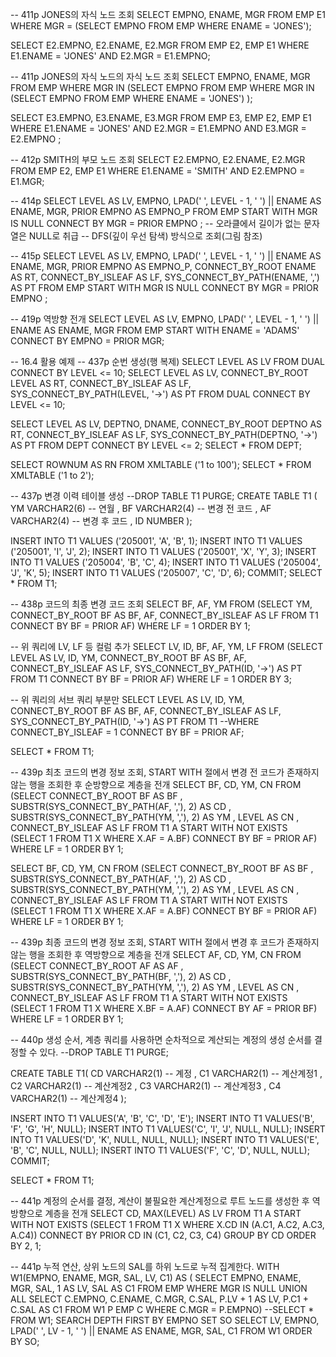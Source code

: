 -- 411p JONES의 자식 노드 조회
SELECT EMPNO, ENAME, MGR FROM EMP E1
WHERE MGR = (SELECT EMPNO FROM EMP WHERE ENAME = 'JONES');

SELECT E2.EMPNO, E2.ENAME, E2.MGR 
FROM EMP E2, EMP E1
WHERE
	E1.ENAME = 'JONES' AND
	E2.MGR = E1.EMPNO;
 

-- 411p JONES의 자식 노드의 자식 노드 조회
SELECT EMPNO, ENAME, MGR FROM EMP
WHERE MGR IN 
	(SELECT EMPNO FROM EMP
	WHERE MGR IN
		(SELECT EMPNO FROM EMP WHERE ENAME = 'JONES')
	);

SELECT E3.EMPNO, E3.ENAME, E3.MGR 
FROM EMP E3, EMP E2, EMP E1
WHERE
	E1.ENAME = 'JONES' AND
	E2.MGR = E1.EMPNO AND 
	E3.MGR = E2.EMPNO 
	;


-- 412p SMITH의 부모 노드 조회
SELECT E2.EMPNO, E2.ENAME, E2.MGR 
FROM EMP E2, EMP E1
WHERE 
	E1.ENAME = 'SMITH' AND
	E2.EMPNO = E1.MGR;


-- 414p
SELECT 
	LEVEL AS LV, 
	EMPNO,
	LPAD(' ', LEVEL - 1, ' ') || ENAME AS ENAME,
	MGR,
	PRIOR EMPNO AS EMPNO_P
FROM EMP
START WITH MGR IS NULL
CONNECT BY MGR = PRIOR EMPNO ;
-- 오라클에서 길이가 없는 문자열은 NULL로 취급
-- DFS(깊이 우선 탐색) 방식으로 조회(그림 참조)


-- 415p
SELECT 
	LEVEL AS LV,
	EMPNO,
	LPAD(' ', LEVEL - 1, ' ') || ENAME AS ENAME,
	MGR,
	PRIOR EMPNO AS EMPNO_P,
	CONNECT_BY_ROOT ENAME AS RT,
	CONNECT_BY_ISLEAF AS LF,
	SYS_CONNECT_BY_PATH(ENAME, ',') AS PT
FROM EMP
START WITH MGR IS NULL
CONNECT BY MGR = PRIOR EMPNO ;



-- 419p 역방향 전개
SELECT 
	LEVEL AS LV,
	EMPNO,
	LPAD(' ', LEVEL - 1, ' ') || ENAME AS ENAME,
	MGR
FROM EMP
START WITH ENAME = 'ADAMS'
CONNECT BY EMPNO = PRIOR MGR;



-- 16.4 활용 예제
-- 437p 순번 생성(행 복제)
SELECT LEVEL AS LV FROM DUAL CONNECT BY LEVEL <= 10;
SELECT LEVEL AS LV, CONNECT_BY_ROOT LEVEL AS RT, CONNECT_BY_ISLEAF AS LF, SYS_CONNECT_BY_PATH(LEVEL, '->') AS PT FROM DUAL CONNECT BY LEVEL <= 10;

SELECT LEVEL AS LV, DEPTNO, DNAME, CONNECT_BY_ROOT DEPTNO AS RT, CONNECT_BY_ISLEAF AS LF, SYS_CONNECT_BY_PATH(DEPTNO, '->') AS PT FROM DEPT CONNECT BY LEVEL <= 2;
SELECT * FROM DEPT;





SELECT ROWNUM AS RN FROM XMLTABLE ('1 to 100');
SELECT * FROM XMLTABLE ('1 to 2');


-- 437p 변경 이력 테이블 생성
--DROP TABLE T1 PURGE;
CREATE TABLE T1 (
	YM VARCHAR2(6) -- 연월
	, BF VARCHAR2(4) -- 변경 전 코드
	, AF VARCHAR2(4) -- 변경 후 코드
	, ID NUMBER
);

INSERT INTO T1 VALUES ('205001', 'A', 'B', 1);
INSERT INTO T1 VALUES ('205001', 'I', 'J', 2);
INSERT INTO T1 VALUES ('205001', 'X', 'Y', 3);
INSERT INTO T1 VALUES ('205004', 'B', 'C', 4);
INSERT INTO T1 VALUES ('205004', 'J', 'K', 5);
INSERT INTO T1 VALUES ('205007', 'C', 'D', 6);
COMMIT;
SELECT * FROM T1;

-- 438p 코드의 최종 변경 코드 조회
SELECT BF, AF, YM
FROM (SELECT YM, CONNECT_BY_ROOT BF AS BF, AF, CONNECT_BY_ISLEAF AS LF
	FROM T1
	CONNECT BY BF = PRIOR AF)
WHERE LF = 1
ORDER BY 1;

-- 위 쿼리에 LV, LF 등 컬럼 추가
SELECT LV, ID, BF, AF, YM, LF
FROM (SELECT LEVEL AS LV, ID, YM, CONNECT_BY_ROOT BF AS BF, AF, CONNECT_BY_ISLEAF AS LF, SYS_CONNECT_BY_PATH(ID, '->') AS PT
	FROM T1
	CONNECT BY BF = PRIOR AF)
WHERE LF = 1
ORDER BY 3;

-- 위 쿼리의 서브 쿼리 부분만
SELECT LEVEL AS LV, ID, YM, CONNECT_BY_ROOT BF AS BF, AF, CONNECT_BY_ISLEAF AS LF, SYS_CONNECT_BY_PATH(ID, '->') AS PT
FROM T1
--WHERE CONNECT_BY_ISLEAF = 1
CONNECT BY BF = PRIOR AF;

SELECT * FROM T1;


-- 439p 최초 코드의 변경 정보 조회, START WITH 절에서 변경 전 코드가 존재하지 않는 행을 조회한 후 순방향으로 계층을 전개
SELECT BF, CD, YM, CN
FROM (SELECT CONNECT_BY_ROOT BF AS BF
	, SUBSTR(SYS_CONNECT_BY_PATH(AF, ','), 2) AS CD
	, SUBSTR(SYS_CONNECT_BY_PATH(YM, ','), 2) AS YM
	, LEVEL AS CN
	, CONNECT_BY_ISLEAF AS LF
	FROM T1 A
	START WITH NOT EXISTS (SELECT 1 FROM T1 X WHERE X.AF = A.BF)
	CONNECT BY BF = PRIOR AF)
WHERE LF = 1
ORDER BY 1;

SELECT BF, CD, YM, CN
FROM (SELECT CONNECT_BY_ROOT BF AS BF
	, SUBSTR(SYS_CONNECT_BY_PATH(AF, ','), 2) AS CD
	, SUBSTR(SYS_CONNECT_BY_PATH(YM, ','), 2) AS YM
	, LEVEL AS CN
	, CONNECT_BY_ISLEAF AS LF
	FROM T1 A
	START WITH NOT EXISTS (SELECT 1 FROM T1 X WHERE X.AF = A.BF)
	CONNECT BY BF = PRIOR AF)
WHERE LF = 1
ORDER BY 1;


-- 439p 최종 코드의 변경 정보 조회, START WITH 절에서 변경 후 코드가 존재하지 않는 행을 조회한 후 역방향으로 계층을 전개
SELECT AF, CD, YM, CN
FROM (SELECT CONNECT_BY_ROOT AF AS AF
	, SUBSTR(SYS_CONNECT_BY_PATH(BF, ','), 2) AS CD
	, SUBSTR(SYS_CONNECT_BY_PATH(YM, ','), 2) AS YM
	, LEVEL AS CN
	, CONNECT_BY_ISLEAF AS LF
	FROM T1 A
	START WITH NOT EXISTS (SELECT 1 FROM T1 X WHERE X.BF = A.AF)
	CONNECT BY AF = PRIOR BF)
WHERE LF = 1
ORDER BY 1;




-- 440p 생성 순서, 계층 쿼리를 사용하면 순차적으로 계산되는 계정의 생성 순서를 결정할 수 있다.
--DROP TABLE T1 PURGE;

CREATE TABLE T1(
	CD VARCHAR2(1) -- 계정
	, C1 VARCHAR2(1) -- 계산계정1
	, C2 VARCHAR2(1) -- 계산계정2
	, C3 VARCHAR2(1) -- 계산계정3
	, C4 VARCHAR2(1) -- 계산계정4
);

INSERT INTO T1 VALUES('A', 'B', 'C', 'D', 'E');
INSERT INTO T1 VALUES('B', 'F', 'G', 'H', NULL);
INSERT INTO T1 VALUES('C', 'I', 'J', NULL, NULL);
INSERT INTO T1 VALUES('D', 'K', NULL, NULL, NULL);
INSERT INTO T1 VALUES('E', 'B', 'C', NULL, NULL);
INSERT INTO T1 VALUES('F', 'C', 'D', NULL, NULL);
COMMIT;

SELECT * FROM T1;

-- 441p 계정의 순서를 결정, 계산이 불필요한 계산계정으로 루트 노드를 생성한 후 역방향으로 계층을 전개
SELECT CD, MAX(LEVEL) AS LV
FROM T1 A
START WITH NOT EXISTS (SELECT 1 FROM T1 X WHERE X.CD IN (A.C1, A.C2, A.C3, A.C4))
CONNECT BY PRIOR CD IN (C1, C2, C3, C4)
GROUP BY CD
ORDER BY 2, 1;


-- 441p 누적 연산, 상위 노드의 SAL를 하위 노드로 누적 집계한다.
WITH W1(EMPNO, ENAME, MGR, SAL, LV, C1) AS (
	SELECT EMPNO, ENAME, MGR, SAL, 1 AS LV, SAL AS C1
	FROM EMP
	WHERE MGR IS NULL
	UNION ALL 
	SELECT C.EMPNO, C.ENAME, C.MGR, C.SAL, P.LV + 1 AS LV, P.C1 + C.SAL AS C1
	FROM W1 P EMP C
	WHERE C.MGR = P.EMPNO)
--SELECT * FROM W1;
SEARCH DEPTH FIRST BY EMPNO SET SO
SELECT LV, EMPNO, LPAD(' ', LV - 1, ' ') || ENAME AS ENAME, MGR, SAL, C1
FROM W1
ORDER BY SO;
